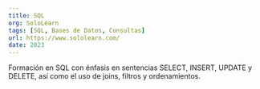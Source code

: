 ```yaml
---
title: SQL
org: SoloLearn
tags: [SQL, Bases de Datos, Consultas]
url: https://www.sololearn.com/
date: 2023
---
```


Formación en SQL con énfasis en sentencias SELECT, INSERT, UPDATE y DELETE, así como el uso de joins, filtros y ordenamientos.
